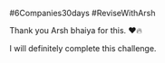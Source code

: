 #6Companies30days #ReviseWithArsh

Thank you Arsh bhaiya for this. ❤️🔥

I will definitely complete this challenge.

